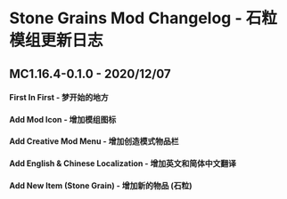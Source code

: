 # Stone Grains Mod Changelog - 石粒模组更新日志

## MC1.16.4-0.1.0 - 2020/12/07

#### First In First - 梦开始的地方

#### Add Mod Icon - 增加模组图标

#### Add Creative Mod Menu - 增加创造模式物品栏

#### Add English & Chinese Localization - 增加英文和简体中文翻译

#### Add New Item (Stone Grain) - 增加新的物品 (石粒)